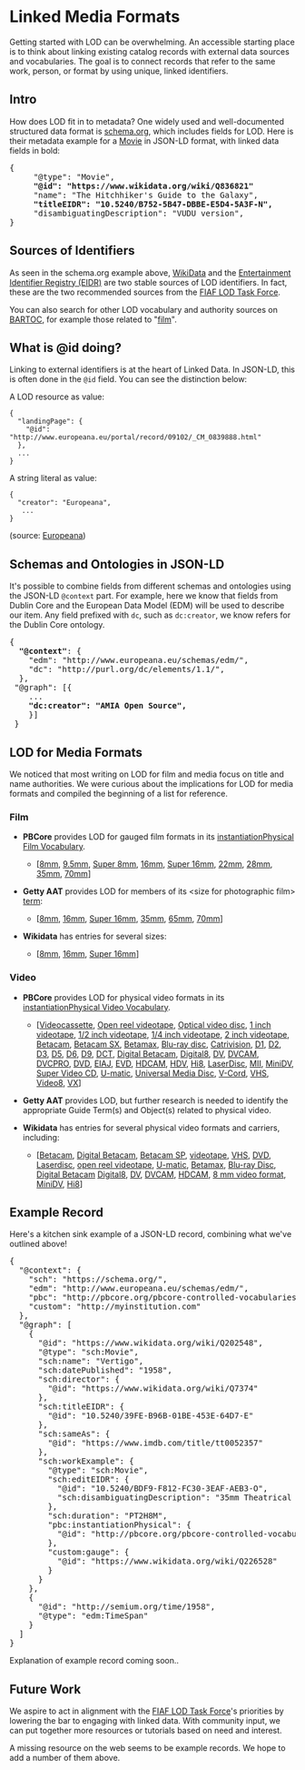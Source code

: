 

# Linked Media Formats

Getting started with LOD can be overwhelming. An accessible starting place is to think about linking existing catalog records with external data sources and vocabularies. The goal is to connect records  that refer to the same work, person, or format by using unique, linked identifiers.

## Intro
How does LOD fit in to metadata? One widely used and well-documented structured data format is [schema.org](schema.org), which includes fields for LOD. Here is their metadata example for a [Movie](https://schema.org/Movie) in JSON-LD format, with linked data fields in bold:
<pre>
{
     "@type": "Movie",
     <b>"@id": "https://www.wikidata.org/wiki/Q836821" </b>
     "name": "The Hitchhiker's Guide to the Galaxy",
     <b>"titleEIDR": "10.5240/B752-5B47-DBBE-E5D4-5A3F-N",</b>
     "disambiguatingDescription": "VUDU version",
}
</pre>

## Sources of Identifiers
As seen in the schema.org example above, [WikiData](https://wikidata.org/) and the [Entertainment Identifier Registry (EIDR)](https://ui.eidr.org/) are two stable sources of LOD identifiers. In fact, these are the two recommended sources from the [FIAF LOD Task Force](https://www.fiafnet.org/pages/E-Resources/LoD-Task-Force-Workshop-2019.html).

You can also search for other LOD vocabulary and authority sources on [BARTOC](http://bartoc.org/), for example those related to "[film](http://bartoc.org/vocabularies?search=film#)".


## What is @id doing?
Linking to external identifiers is at the heart of Linked Data. In JSON-LD, this is often done in the `@id` field. You can see the distinction below:

A LOD resource as value:

```
{
  "landingPage": {
    "@id": "http://www.europeana.eu/portal/record/09102/_CM_0839888.html"
  },
  ...
}

```

A string literal as value:

```
{
  "creator": "Europeana",
   ...
}
```

(source: [Europeana](https://pro.europeana.eu/page/record))

## Schemas and Ontologies in JSON-LD

It's possible to combine fields from different schemas and ontologies using the JSON-LD `@context` part. For example, here we know that fields from Dublin Core and the European Data Model (EDM) will be used to describe our item. Any field prefixed with `dc`, such as `dc:creator`, we know refers for the Dublin Core ontology.
<pre>
{
  <b>"@context"</b>: {
    "edm": "http://www.europeana.eu/schemas/edm/",
    "dc": "http://purl.org/dc/elements/1.1/",
  },
 "@graph": [{
    ...
   <b> "dc:creator": "AMIA Open Source",</b>
    }]
 }
</pre>




## LOD for Media Formats
We noticed that most writing on LOD for film and media focus on title and name authorities. We were curious about the implications for LOD for media formats and compiled the beginning of a list for reference.

### Film
 - **PBCore** provides LOD for gauged film formats in its [instantiationPhysical Film Vocabulary](http://pbcore.org/pbcore-controlled-vocabularies/instantiationphysical-film-vocabulary/).
     - [[8mm](http://pbcore.org/pbcore-controlled-vocabularies/instantiationphysical-film-vocabulary/#8mmFilm), [9.5mm](http://pbcore.org/pbcore-controlled-vocabularies/instantiationphysical-film-vocabulary/#9andaHalfmmFilm), [Super 8mm](http://pbcore.org/pbcore-controlled-vocabularies/instantiationphysical-film-vocabulary/#Super8mmFilm), [16mm](http://pbcore.org/pbcore-controlled-vocabularies/instantiationphysical-film-vocabulary/#16mmFilm), [Super 16mm](http://pbcore.org/pbcore-controlled-vocabularies/instantiationphysical-film-vocabulary/#Super16mmFilm), [22mm](http://pbcore.org/pbcore-controlled-vocabularies/instantiationphysical-film-vocabulary/#22mmFilm), [28mm](http://pbcore.org/pbcore-controlled-vocabularies/instantiationphysical-film-vocabulary/#28mmFilm), [35mm](http://pbcore.org/pbcore-controlled-vocabularies/instantiationphysical-film-vocabulary/#35mmFilm), [70mm](http://pbcore.org/pbcore-controlled-vocabularies/instantiationphysical-film-vocabulary/#70mmFilm](http://pbcore.org/pbcore-controlled-vocabularies/instantiationphysical-film-vocabulary/#70mmFilm))]
     
 - **Getty AAT** provides LOD for members of its  \<size for photographic film> [term](http://vocab.getty.edu/aat/300263814):
     - [[8mm](http://vocab.getty.edu/aat/300263859), [16mm](http://vocab.getty.edu/aat/300263815), [Super 16mm](http://vocab.getty.edu/aat/300264669), [35mm](http://vocab.getty.edu/aat/300263816), [65mm](http://vocab.getty.edu/aat/300264670), [70mm](http://vocab.getty.edu/aat/300264672)] 
     
     
 - **Wikidata** has entries for several sizes:
     - [[8mm](https://www.wikidata.org/wiki/Q270183), [16mm](https://www.wikidata.org/wiki/Q194383), [Super 16mm](https://www.wikidata.org/wiki/Q2713357)]

### Video
 - **PBCore** provides LOD for physical video formats in its [instantiationPhysical Video Vocabulary](http://pbcore.org/pbcore-controlled-vocabularies/instantiationphysical-video-vocabulary/).
   - [[Videocassette](http://pbcore.org/pbcore-controlled-vocabularies/instantiationphysical-video-vocabulary/#Videocassette), [Open reel videotape](http://pbcore.org/pbcore-controlled-vocabularies/instantiationphysical-video-vocabulary/#OpenReelVideoTape), [Optical video disc](http://pbcore.org/pbcore-controlled-vocabularies/instantiationphysical-video-vocabulary/#OpticalVideoDisc), [1 inch videotape](http://pbcore.org/pbcore-controlled-vocabularies/instantiationphysical-video-vocabulary/#1InchVideotape), [1/2 inch videotape](http://pbcore.org/pbcore-controlled-vocabularies/instantiationphysical-video-vocabulary/#HalfInchVideotape), [1/4 inch videotape](http://pbcore.org/pbcore-controlled-vocabularies/instantiationphysical-video-vocabulary/#QuarterInchVideotape), [2 inch videotape](http://pbcore.org/pbcore-controlled-vocabularies/instantiationphysical-video-vocabulary/#2InchVideotape), [Betacam](http://pbcore.org/pbcore-controlled-vocabularies/instantiationphysical-video-vocabulary/#Betacam), [Betacam SX](http://pbcore.org/pbcore-controlled-vocabularies/instantiationphysical-video-vocabulary/#BetacamSX), [Betamax](http://pbcore.org/pbcore-controlled-vocabularies/instantiationphysical-video-vocabulary/#Betamax), [Blu-ray disc](http://pbcore.org/pbcore-controlled-vocabularies/instantiationphysical-video-vocabulary/#BluRayDisc), [Catrivision](http://pbcore.org/pbcore-controlled-vocabularies/instantiationphysical-video-vocabulary/#Catrivision), [D1](http://pbcore.org/pbcore-controlled-vocabularies/instantiationphysical-video-vocabulary/#D1), [D2](http://pbcore.org/pbcore-controlled-vocabularies/instantiationphysical-video-vocabulary/#D2), [D3](http://pbcore.org/pbcore-controlled-vocabularies/instantiationphysical-video-vocabulary/#D3), [D5](http://pbcore.org/pbcore-controlled-vocabularies/instantiationphysical-video-vocabulary/#D5), [D6](http://pbcore.org/pbcore-controlled-vocabularies/instantiationphysical-video-vocabulary/#D6), [D9](http://pbcore.org/pbcore-controlled-vocabularies/instantiationphysical-video-vocabulary/#D9), [DCT](http://pbcore.org/pbcore-controlled-vocabularies/instantiationphysical-video-vocabulary/#DCT), [Digital Betacam](http://pbcore.org/pbcore-controlled-vocabularies/instantiationphysical-video-vocabulary/#DigitalBetacam), [Digital8](http://pbcore.org/pbcore-controlled-vocabularies/instantiationphysical-video-vocabulary/#Digital8), [DV](http://pbcore.org/pbcore-controlled-vocabularies/instantiationphysical-video-vocabulary/#DV), [DVCAM](http://pbcore.org/pbcore-controlled-vocabularies/instantiationphysical-video-vocabulary/#DVCAM), [DVCPRO](http://pbcore.org/pbcore-controlled-vocabularies/instantiationphysical-video-vocabulary/#DVCPRO), [DVD](http://pbcore.org/pbcore-controlled-vocabularies/instantiationphysical-video-vocabulary/#DVD), [EIAJ](http://pbcore.org/pbcore-controlled-vocabularies/instantiationphysical-video-vocabulary/#EIAJ), [EVD](http://pbcore.org/pbcore-controlled-vocabularies/instantiationphysical-video-vocabulary/#EVD), [HDCAM](http://pbcore.org/pbcore-controlled-vocabularies/instantiationphysical-video-vocabulary/#HDCAM), [HDV](http://pbcore.org/pbcore-controlled-vocabularies/instantiationphysical-video-vocabulary/#HDV), [Hi8](http://pbcore.org/pbcore-controlled-vocabularies/instantiationphysical-video-vocabulary/#Hi8), [LaserDisc](http://pbcore.org/pbcore-controlled-vocabularies/instantiationphysical-video-vocabulary/#LaserDisc), [MII](http://pbcore.org/pbcore-controlled-vocabularies/instantiationphysical-video-vocabulary/#MII), [MiniDV](http://pbcore.org/pbcore-controlled-vocabularies/instantiationphysical-video-vocabulary/#MiniDV), [Super Video CD](http://pbcore.org/pbcore-controlled-vocabularies/instantiationphysical-video-vocabulary/#SuperVideoCD), [U-matic](http://pbcore.org/pbcore-controlled-vocabularies/instantiationphysical-video-vocabulary/#Umatic), [Universal Media Disc](http://pbcore.org/pbcore-controlled-vocabularies/instantiationphysical-video-vocabulary/#UniversalMediaDisc), [V-Cord](http://pbcore.org/pbcore-controlled-vocabularies/instantiationphysical-video-vocabulary/#Vcord), [VHS](http://pbcore.org/pbcore-controlled-vocabularies/instantiationphysical-video-vocabulary/#VHS), [Video8](http://pbcore.org/pbcore-controlled-vocabularies/instantiationphysical-video-vocabulary/#Video8), [VX](http://pbcore.org/pbcore-controlled-vocabularies/instantiationphysical-video-vocabulary/#VX)]

- **Getty AAT** provides LOD, but further research is needed to identify the appropriate Guide Term(s) and Object(s) related to physical video.

- **Wikidata** has entries for several physical video formats and carriers, including:
   - [[Betacam](https://www.wikidata.org/wiki/Q830910), [Digital Betacam](https://www.wikidata.org/wiki/Q1751553), [Betacam SP](https://www.wikidata.org/wiki/Q830904), [videotape](https://www.wikidata.org/wiki/Q747779), [VHS](https://www.wikidata.org/wiki/Q183976), [DVD](https://www.wikidata.org/wiki/Q5294), 
[Laserdisc](https://www.wikidata.org/wiki/Q273309), [open reel videotape](https://www.wikidata.org/wiki/Q29167500), [U-matic](https://www.wikidata.org/wiki/Q278080), [Betamax](https://www.wikidata.org/wiki/Q690148), [Blu-ray Disc](https://www.wikidata.org/wiki/Q47770), [Digital Betacam](https://www.wikidata.org/wiki/Q1751553)
[Digital8](https://www.wikidata.org/wiki/Q930337), [DV](https://www.wikidata.org/wiki/Q3796889), [DVCAM](https://www.wikidata.org/wiki/Q1361160), [HDCAM](https://www.wikidata.org/wiki/Q1194529), [8 mm video format](https://www.wikidata.org/wiki/Q1155472), [MiniDV](https://www.wikidata.org/wiki/Q6957908), [Hi8](https://www.wikidata.org/wiki/Q2302273)]


## Example Record
Here's a kitchen sink example of a JSON-LD record, combining what we've outlined above!

<pre>
{
  "@context": {
    "sch": "https://schema.org/",
    "edm": "http://www.europeana.eu/schemas/edm/",
    "pbc": "http://pbcore.org/pbcore-controlled-vocabularies/",
    "custom": "http://myinstitution.com"
  },
  "@graph": [
    {
      "@id": "https://www.wikidata.org/wiki/Q202548",
      "@type": "sch:Movie",
      "sch:name": "Vertigo",
      "sch:datePublished": "1958",
      "sch:director": {
        "@id": "https://www.wikidata.org/wiki/Q7374"
      },
      "sch:titleEIDR": {
        "@id": "10.5240/39FE-B96B-01BE-453E-64D7-E"
      },
      "sch:sameAs": {
        "@id": "https://www.imdb.com/title/tt0052357"
      },
      "sch:workExample": {
        "@type": "sch:Movie",
        "sch:editEIDR": {
          "@id": "10.5240/BDF9-F812-FC30-3EAF-AEB3-O",
          "sch:disambiguatingDescription": "35mm Theatrical Print"
        },
        "sch:duration": "PT2H8M",
        "pbc:instantiationPhysical": {
          "@id": "http://pbcore.org/pbcore-controlled-vocabularies/instantiationphysical-film-vocabulary/#35mmFilm"
        },
        "custom:gauge": {
          "@id": "https://www.wikidata.org/wiki/Q226528"
        }
      }
    },
    {
      "@id": "http://semium.org/time/1958",
      "@type": "edm:TimeSpan"
    }
  ]
}
</pre>

Explanation of example record coming soon..

## Future Work

We aspire to act in alignment with the [FIAF LOD Task Force](https://www.fiafnet.org/pages/E-Resources/LoD-Task-Force-Workshop-2019.html)'s priorities by lowering the bar to engaging with linked data. With community input, we can put together more resources or tutorials based on need and interest.

A missing resource on the web seems to be example records. We hope to add a number of them above.

